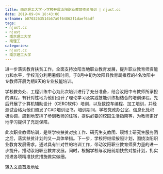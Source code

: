 ```yaml
---
title: 南京理工大学->学校开展汝阳职业教育师资培训 | njust.cc
date: 2019-09-04 18:43:06
urlname: b0703263514b67a0f64862f1daef6adf
tags: 
- njust.cc
- njust
- 南京理工大学
- 南理工
categories:
- njust.cc
- 南京理工大学
---
```



进一步落实教育扶贫工作，全面支持汝阳当地职业教育发展，提升职业教育师资能力和水平，学校充分利用暑假时间，于8月中旬为汝阳县教育局推荐的4名汝阳中专教师开展为期9天的专业技能培训。

学校教务处、工程训练中心为此次培训进行了充分准备，结合汝阳中专教师所承担的课程，有针对性地为他们设计了理论学习及实践技能训练相结合的培训课程。先后开展了计算机辅助设计（CERO软件）培训，以及数控车编程、加工培训，并经测试合格为他们颁发了CAD培训证书。培训期间，学校党政办公室、信息化处积极协调，周到地安排了参训教师的住宿，提供必要的校园生活指南等，为教师更好地学习提供了充足保障。

此次职业教师培训，是继学校扶贫对接工作、研究生支教团、硕博士研究生服务团之后，落实扶贫计划的又一具体举措。下一步，学校将继续按照计划，围绕汝阳职业教育发展需求，通过具有针对性的培训工作，带动汝阳职业教育师资力量的进一步提升，推动汝阳职业教育发展。同时，根据学校与汝阳前期扶贫对接计划，扎实推进各项精准扶贫措施做实做细。





[转入文章首发地址](http://zs.njust.edu.cn/29/60/c4621a207200/page.htm)